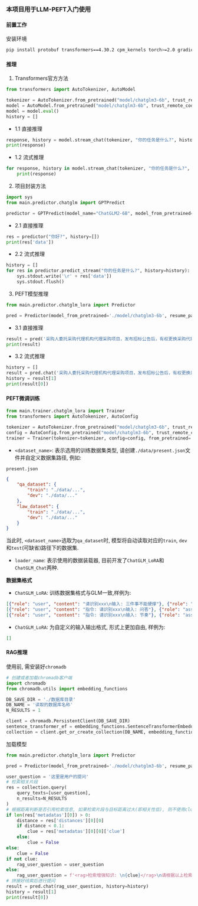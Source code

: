### 本项目用于LLM-PEFT入门使用

#### 前置工作

安装环境

```bash
pip install protobuf transformers==4.30.2 cpm_kernels torch>=2.0 gradio mdtex2html sentencepiece accelerate
```

#### 推理

1. Transformers官方方法

```python
from transformers import AutoTokenizer, AutoModel

tokenizer = AutoTokenizer.from_pretrained("model/chatglm3-6b", trust_remote_code=True)
model = AutoModel.from_pretrained("model/chatglm3-6b", trust_remote_code=True).half().cuda()
model = model.eval()
history = []
```

- 1.1 直接推理

```python
response, history = model.stream_chat(tokenizer, "你的任务是什么?", history=history)
print(response)
```

- 1.2 流式推理

```python
for response, history in model.stream_chat(tokenizer, "你的任务是什么?", history=history):
    print(response)
```

2. 项目封装方法

```python
import sys
from main.predictor.chatglm import GPTPredict

predictor = GPTPredict(model_name="ChatGLM2-6B", model_from_pretrained="model/chatglm3-6b")
```

- 2.1 直接推理

```python
res = predictor("你好?", history=[])
print(res['data'])
```

- 2.2 流式推理

```python
history = []
for res in predictor.predict_stream("你的任务是什么?", history=history):
    sys.stdout.write('\r' + res['data'])
    sys.stdout.flush()
```

3. PEFT模型推理

```python
from main.predictor.chatglm_lora import Predictor

pred = Predictor(model_from_pretrained='./model/chatglm3-6b', resume_path='./save_model/RAG/ChatGLM_44136')
```

- 3.1 直接推理

```python
result = pred('采购人委托采购代理机构代理采购项目，发布招标公告后，有权更换采购代理机构吗?', max_length=512)
print(result)
```

- 3.2 流式推理

```python
history = []
result = pred.chat('采购人委托采购代理机构代理采购项目，发布招标公告后，有权更换采购代理机构吗?', max_length=3000, history=history)
history = result[1]
print(result[0])
```

#### PEFT微调训练

```python
from main.trainer.chatglm_lora import Trainer
from transformers import AutoTokenizer, AutoConfig

tokenizer = AutoTokenizer.from_pretrained("model/chatglm3-6b", trust_remote_code=True)
config = AutoConfig.from_pretrained("model/chatglm3-6b", trust_remote_code=True)
trainer = Trainer(tokenizer=tokenizer, config=config, from_pretrained='./model/chatglm3-6b', loader_name='ChatGLM_Chat', data_path='<dataset_name></dataset_name>', max_length=3600, batch_size=1, task_name='<dataset_name>')
```

- `<dataset_name>`: 表示选用的训练数据集类型, 请创建`./data/present.json`文件并自定义数据集路径, 例如:

`present.json`

```json
{
    "qa_dataset": {
        "train": "./data/...",
        "dev": "./data/..."
    },
    "law_dataset": {
        "train": "./data/...",
        "dev": "./data/..."
    }
}
```

当此时, `<dataset_name>`选取为`qa_dataset`时, 模型将自动读取对应的`train`, `dev`和`test`(可缺省)路径下的数据集.

- `loader_name`: 表示使用的数据装载器, 目前开发了`ChatGLM_LoRA`和`ChatGLM_Chat`两种.

**数据集格式**

- `ChatGLM_LoRA`: 训练数据集格式与GLM一致,样例为:

```json
[{"role": "user", "content": "请识别xxx\n输入: 三件事不能硬撑"}, {"role": "assistant", "content": "好的, 答案是xxx"}]
[{"role": "user", "content": "指令: 请识别xxx\n输入: 问答"}, {"role": "assistant", "content": "好的, 答案是xxx"}]
[{"role": "user", "content": "指令: 请识别xxx\n输入: 节奏"}, {"role": "assistant", "content": "好的, 答案是xxx"}]
```

- `ChatGLM_LoRA`: 为自定义的输入输出格式, 形式上更加自由, 样例为:

```json
[]
```


#### RAG推理

使用前, 需安装好`chromadb`

```python
# 创建或者加载chromadb客户端
import chromadb
from chromadb.utils import embedding_functions

DB_SAVE_DIR = './数据库目录'
DB_NAME = '读取的数据库名称'
N_RESULTS = 1

client = chromadb.PersistentClient(DB_SAVE_DIR)
sentence_transformer_ef = embedding_functions.SentenceTransformerEmbeddingFunction(model_name="DMetaSoul/sbert-chinese-general-v2")
collection = client.get_or_create_collection(DB_NAME, embedding_function=sentence_transformer_ef, metadata={"hnsw:space": "cosine"})
```

加载模型

```python
from main.predictor.chatglm_lora import Predictor

pred = Predictor(model_from_pretrained='./model/chatglm3-6b', resume_path='./save_model/RAG/ChatGLM_44136')
```

```python
user_question = '这里是用户的提问'
# 检索相关片段
res = collection.query(
    query_texts=[user_question],
    n_results=N_RESULTS
)
# 根据距离判断是否引用检索信息, 如果检索片段与目标距离过大(即相关性低), 则不使用clue
if len(res['metadatas'][0]) > 0:
    distance = res['distances'][0][0]
    if distance < 0.1:
        clue = res['metadatas'][0][0]['clue']
    else:
        clue = False
else:
    clue = False
if not clue:
    rag_user_question = user_question
else:
    rag_user_question = f'<rag>检索增强知识: \n{clue}</rag>\n请根据以上检索增强知识回答以下问题\n{user_question}'
# 拼接好线索后进行提问
result = pred.chat(rag_user_question, history=history)
history = result[1]
print(result[0])
```
